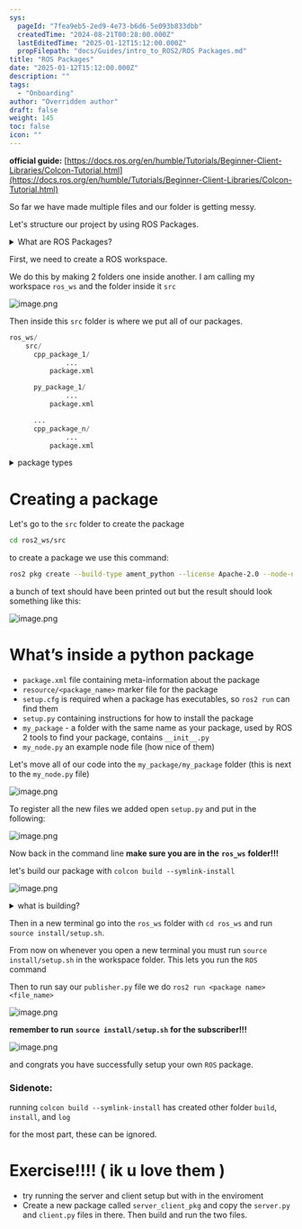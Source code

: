 ```yaml
---
sys:
  pageId: "7fea9eb5-2ed9-4e73-b6d6-5e093b833dbb"
  createdTime: "2024-08-21T00:28:00.000Z"
  lastEditedTime: "2025-01-12T15:12:00.000Z"
  propFilepath: "docs/Guides/intro_to_ROS2/ROS Packages.md"
title: "ROS Packages"
date: "2025-01-12T15:12:00.000Z"
description: ""
tags:
  - "Onboarding"
author: "Overridden author"
draft: false
weight: 145
toc: false
icon: ""
---
```


**official guide:** [https://docs.ros.org/en/humble/Tutorials/Beginner-Client-Libraries/Colcon-Tutorial.html](https://docs.ros.org/en/humble/Tutorials/Beginner-Client-Libraries/Colcon-Tutorial.html)

So far we have made multiple files and our folder is getting messy.

Let's structure our project by using ROS Packages.

<details>

<summary>What are ROS Packages?</summary>

ROS Packages are, as the name implies, packages of code that are highly sharable between ROS developers.

They consist of a folder, `package.xml` file, and source code

```python
      cpp_package_1/
		      ... imagine much code files here ..
          package.xml
```

</details>

First, we need to create a ROS workspace.

We do this by making 2 folders one inside another. I am calling my workspace `ros_ws` and the folder inside it `src`

![image.png](https://prod-files-secure.s3.us-west-2.amazonaws.com/d518164a-d88e-44d1-a4ee-3adb3bd8bce0/70706947-fd18-4537-a67b-e12946812d31/image.png?X-Amz-Algorithm=AWS4-HMAC-SHA256&X-Amz-Content-Sha256=UNSIGNED-PAYLOAD&X-Amz-Credential=ASIAZI2LB4663SE2CGMG%2F20250704%2Fus-west-2%2Fs3%2Faws4_request&X-Amz-Date=20250704T181141Z&X-Amz-Expires=3600&X-Amz-Security-Token=IQoJb3JpZ2luX2VjECkaCXVzLXdlc3QtMiJIMEYCIQCoLeUvcV4UnH2RyRehCOQAHzxpF%2B81ZGzAWR4vTkCW6AIhAKHnkm2t%2FYhStcbJn4eC0qah57qCAMEX5MadEbaC3QTSKv8DCDIQABoMNjM3NDIzMTgzODA1IgyLOCnrCbO6BZpBOOEq3AO8NbFLcDC9xzm21OuAbKr2bMnyORiRsZxgIDbiQeuWx0HChRZC5%2F5%2BwcKeCowX61t7D5RxPm1zwAvhgOUpWJrJmL5TNQIPBPMGg40e%2FbV2SFf0MbmMYFI4%2BqQIboKhMgq2%2F4RPJEBUJAVNBcxYCS3iMfG9AL4dM9Ki5JATNsNH15VEAP9ZoYVKZZ9lq1OSIRkgnat5kJBpuMvlBS%2Bi3BE9Yf37Z4pqY2FesoBoTDKt45ji7fZwcPnhK44lQdUzU5liIUGHuKMKZhfiaxGeQJ651%2ByFsuJTHKih%2FB2mdNqtlvbte2FfLq7kq4kpKnFwMi%2B0dUcXnOCOrf8oNupj6Fy03Zarb7j9Dg6iSlq1DwCL6dc6%2Bhw9Y7KO7mc9y%2BFMYWRwzCzlLuhSn3r%2BCqywGEp26p5r6ssYpX4U5jx%2B1ptIcA95YAww5trfRCHKKahHBAWGGBKIJPoWNC1NPR267N21%2FzS87QE2nzqTFh1bqFLhZC8ze0ol%2FArE%2Fa7rmUURAcePHpryDNg4qk0GsLJj3JywUvNDZmTxcAyZzhwrfGEXgYrtkY4fiiPsCQdalNbjbVHLwgcWiqhtmZtIf3CrP8JIzIeICxN4lngllhTC3Xq6SjC2gcyRgvuGl%2FtPcjCjlaDDBjqkATCgwrkrXq5HQkrhR41YiJVzOa2U7E0HYxKimrvEDBr3yBfSyzsEuFd154u0HckhgJbpdZUqjLi%2BFyXCyy7JxmDHLZv47SHTFQXVKxTcKsc%2BkddTw9jW26PHhqpv2T%2BXCNfV98jsRqAZuzXJjkv%2BZTUsA93J4TKb94aP%2BTZnHf34xTD0kVyOQUIedeWxchgvgHk2L5dFvz3FDQ2fDOWQhrnXOc3I&X-Amz-Signature=0276419006c00570f990ed533264b843fdaf0da1d1916794e3e1f9ca6d3b4fbf&X-Amz-SignedHeaders=host&x-amz-checksum-mode=ENABLED&x-id=GetObject)

Then inside this `src` folder is where we put all of our packages.

```python
ros_ws/
    src/
      cpp_package_1/
		      ...
          package.xml

      py_package_1/
		      ...
          package.xml

      ...
      cpp_package_n/
		      ...
          package.xml

```

<details>

<summary>package types</summary>

packages can be either `C++` or python.

the intern file structure is different for each but for this guide we will stick to creating python packages

</details>

# Creating a package

Let's go to the `src` folder to create the package

```bash
cd ros2_ws/src
```

to create a package we use this command:

```bash
ros2 pkg create --build-type ament_python --license Apache-2.0 --node-name my_node my_package
```

a bunch of text should have been printed out but the result should look something like this:

![image.png](https://prod-files-secure.s3.us-west-2.amazonaws.com/d518164a-d88e-44d1-a4ee-3adb3bd8bce0/e6cf1e3f-8512-4a3e-b131-079f800bf3e8/image.png?X-Amz-Algorithm=AWS4-HMAC-SHA256&X-Amz-Content-Sha256=UNSIGNED-PAYLOAD&X-Amz-Credential=ASIAZI2LB4663SE2CGMG%2F20250704%2Fus-west-2%2Fs3%2Faws4_request&X-Amz-Date=20250704T181141Z&X-Amz-Expires=3600&X-Amz-Security-Token=IQoJb3JpZ2luX2VjECkaCXVzLXdlc3QtMiJIMEYCIQCoLeUvcV4UnH2RyRehCOQAHzxpF%2B81ZGzAWR4vTkCW6AIhAKHnkm2t%2FYhStcbJn4eC0qah57qCAMEX5MadEbaC3QTSKv8DCDIQABoMNjM3NDIzMTgzODA1IgyLOCnrCbO6BZpBOOEq3AO8NbFLcDC9xzm21OuAbKr2bMnyORiRsZxgIDbiQeuWx0HChRZC5%2F5%2BwcKeCowX61t7D5RxPm1zwAvhgOUpWJrJmL5TNQIPBPMGg40e%2FbV2SFf0MbmMYFI4%2BqQIboKhMgq2%2F4RPJEBUJAVNBcxYCS3iMfG9AL4dM9Ki5JATNsNH15VEAP9ZoYVKZZ9lq1OSIRkgnat5kJBpuMvlBS%2Bi3BE9Yf37Z4pqY2FesoBoTDKt45ji7fZwcPnhK44lQdUzU5liIUGHuKMKZhfiaxGeQJ651%2ByFsuJTHKih%2FB2mdNqtlvbte2FfLq7kq4kpKnFwMi%2B0dUcXnOCOrf8oNupj6Fy03Zarb7j9Dg6iSlq1DwCL6dc6%2Bhw9Y7KO7mc9y%2BFMYWRwzCzlLuhSn3r%2BCqywGEp26p5r6ssYpX4U5jx%2B1ptIcA95YAww5trfRCHKKahHBAWGGBKIJPoWNC1NPR267N21%2FzS87QE2nzqTFh1bqFLhZC8ze0ol%2FArE%2Fa7rmUURAcePHpryDNg4qk0GsLJj3JywUvNDZmTxcAyZzhwrfGEXgYrtkY4fiiPsCQdalNbjbVHLwgcWiqhtmZtIf3CrP8JIzIeICxN4lngllhTC3Xq6SjC2gcyRgvuGl%2FtPcjCjlaDDBjqkATCgwrkrXq5HQkrhR41YiJVzOa2U7E0HYxKimrvEDBr3yBfSyzsEuFd154u0HckhgJbpdZUqjLi%2BFyXCyy7JxmDHLZv47SHTFQXVKxTcKsc%2BkddTw9jW26PHhqpv2T%2BXCNfV98jsRqAZuzXJjkv%2BZTUsA93J4TKb94aP%2BTZnHf34xTD0kVyOQUIedeWxchgvgHk2L5dFvz3FDQ2fDOWQhrnXOc3I&X-Amz-Signature=dac2251980dc2880af694ab65abddea0a05c5fd1931eb0c05450ac4909819025&X-Amz-SignedHeaders=host&x-amz-checksum-mode=ENABLED&x-id=GetObject)

# What’s inside a python package

- `package.xml` file containing meta-information about the package
- `resource/<package_name>` marker file for the package
- `setup.cfg` is required when a package has executables, so `ros2 run` can find them
- `setup.py` containing instructions for how to install the package
- `my_package` - a folder with the same name as your package, used by ROS 2 tools to find your package, contains `__init__.py`
- `my_node.py` an example node file (how nice of them)

Let's move all of our code into the `my_package/my_package` folder (this is next to the `my_node.py` file)

![image.png](https://prod-files-secure.s3.us-west-2.amazonaws.com/d518164a-d88e-44d1-a4ee-3adb3bd8bce0/9ce58f11-0da9-4d3e-b86d-506a9685d378/image.png?X-Amz-Algorithm=AWS4-HMAC-SHA256&X-Amz-Content-Sha256=UNSIGNED-PAYLOAD&X-Amz-Credential=ASIAZI2LB4663SE2CGMG%2F20250704%2Fus-west-2%2Fs3%2Faws4_request&X-Amz-Date=20250704T181141Z&X-Amz-Expires=3600&X-Amz-Security-Token=IQoJb3JpZ2luX2VjECkaCXVzLXdlc3QtMiJIMEYCIQCoLeUvcV4UnH2RyRehCOQAHzxpF%2B81ZGzAWR4vTkCW6AIhAKHnkm2t%2FYhStcbJn4eC0qah57qCAMEX5MadEbaC3QTSKv8DCDIQABoMNjM3NDIzMTgzODA1IgyLOCnrCbO6BZpBOOEq3AO8NbFLcDC9xzm21OuAbKr2bMnyORiRsZxgIDbiQeuWx0HChRZC5%2F5%2BwcKeCowX61t7D5RxPm1zwAvhgOUpWJrJmL5TNQIPBPMGg40e%2FbV2SFf0MbmMYFI4%2BqQIboKhMgq2%2F4RPJEBUJAVNBcxYCS3iMfG9AL4dM9Ki5JATNsNH15VEAP9ZoYVKZZ9lq1OSIRkgnat5kJBpuMvlBS%2Bi3BE9Yf37Z4pqY2FesoBoTDKt45ji7fZwcPnhK44lQdUzU5liIUGHuKMKZhfiaxGeQJ651%2ByFsuJTHKih%2FB2mdNqtlvbte2FfLq7kq4kpKnFwMi%2B0dUcXnOCOrf8oNupj6Fy03Zarb7j9Dg6iSlq1DwCL6dc6%2Bhw9Y7KO7mc9y%2BFMYWRwzCzlLuhSn3r%2BCqywGEp26p5r6ssYpX4U5jx%2B1ptIcA95YAww5trfRCHKKahHBAWGGBKIJPoWNC1NPR267N21%2FzS87QE2nzqTFh1bqFLhZC8ze0ol%2FArE%2Fa7rmUURAcePHpryDNg4qk0GsLJj3JywUvNDZmTxcAyZzhwrfGEXgYrtkY4fiiPsCQdalNbjbVHLwgcWiqhtmZtIf3CrP8JIzIeICxN4lngllhTC3Xq6SjC2gcyRgvuGl%2FtPcjCjlaDDBjqkATCgwrkrXq5HQkrhR41YiJVzOa2U7E0HYxKimrvEDBr3yBfSyzsEuFd154u0HckhgJbpdZUqjLi%2BFyXCyy7JxmDHLZv47SHTFQXVKxTcKsc%2BkddTw9jW26PHhqpv2T%2BXCNfV98jsRqAZuzXJjkv%2BZTUsA93J4TKb94aP%2BTZnHf34xTD0kVyOQUIedeWxchgvgHk2L5dFvz3FDQ2fDOWQhrnXOc3I&X-Amz-Signature=d2d213a76cea22c8bae5efae53ff785f5fc89a89b78551d4dcdb6f340a3ee432&X-Amz-SignedHeaders=host&x-amz-checksum-mode=ENABLED&x-id=GetObject)

To register all the new files we added open `setup.py` and put in the following:

![image.png](https://prod-files-secure.s3.us-west-2.amazonaws.com/d518164a-d88e-44d1-a4ee-3adb3bd8bce0/1cd7c262-4cae-4496-9d75-c178537d24a2/image.png?X-Amz-Algorithm=AWS4-HMAC-SHA256&X-Amz-Content-Sha256=UNSIGNED-PAYLOAD&X-Amz-Credential=ASIAZI2LB4663SE2CGMG%2F20250704%2Fus-west-2%2Fs3%2Faws4_request&X-Amz-Date=20250704T181141Z&X-Amz-Expires=3600&X-Amz-Security-Token=IQoJb3JpZ2luX2VjECkaCXVzLXdlc3QtMiJIMEYCIQCoLeUvcV4UnH2RyRehCOQAHzxpF%2B81ZGzAWR4vTkCW6AIhAKHnkm2t%2FYhStcbJn4eC0qah57qCAMEX5MadEbaC3QTSKv8DCDIQABoMNjM3NDIzMTgzODA1IgyLOCnrCbO6BZpBOOEq3AO8NbFLcDC9xzm21OuAbKr2bMnyORiRsZxgIDbiQeuWx0HChRZC5%2F5%2BwcKeCowX61t7D5RxPm1zwAvhgOUpWJrJmL5TNQIPBPMGg40e%2FbV2SFf0MbmMYFI4%2BqQIboKhMgq2%2F4RPJEBUJAVNBcxYCS3iMfG9AL4dM9Ki5JATNsNH15VEAP9ZoYVKZZ9lq1OSIRkgnat5kJBpuMvlBS%2Bi3BE9Yf37Z4pqY2FesoBoTDKt45ji7fZwcPnhK44lQdUzU5liIUGHuKMKZhfiaxGeQJ651%2ByFsuJTHKih%2FB2mdNqtlvbte2FfLq7kq4kpKnFwMi%2B0dUcXnOCOrf8oNupj6Fy03Zarb7j9Dg6iSlq1DwCL6dc6%2Bhw9Y7KO7mc9y%2BFMYWRwzCzlLuhSn3r%2BCqywGEp26p5r6ssYpX4U5jx%2B1ptIcA95YAww5trfRCHKKahHBAWGGBKIJPoWNC1NPR267N21%2FzS87QE2nzqTFh1bqFLhZC8ze0ol%2FArE%2Fa7rmUURAcePHpryDNg4qk0GsLJj3JywUvNDZmTxcAyZzhwrfGEXgYrtkY4fiiPsCQdalNbjbVHLwgcWiqhtmZtIf3CrP8JIzIeICxN4lngllhTC3Xq6SjC2gcyRgvuGl%2FtPcjCjlaDDBjqkATCgwrkrXq5HQkrhR41YiJVzOa2U7E0HYxKimrvEDBr3yBfSyzsEuFd154u0HckhgJbpdZUqjLi%2BFyXCyy7JxmDHLZv47SHTFQXVKxTcKsc%2BkddTw9jW26PHhqpv2T%2BXCNfV98jsRqAZuzXJjkv%2BZTUsA93J4TKb94aP%2BTZnHf34xTD0kVyOQUIedeWxchgvgHk2L5dFvz3FDQ2fDOWQhrnXOc3I&X-Amz-Signature=40e3e41751dbbb03747f2dcf611e520ef2ed01ce0f87b9c2dc15b1a35ae7ee6d&X-Amz-SignedHeaders=host&x-amz-checksum-mode=ENABLED&x-id=GetObject)

Now back in the command line **make sure you are in the** **`ros_ws`** **folder!!!**

let's build our package with `colcon build --symlink-install`

![image.png](https://prod-files-secure.s3.us-west-2.amazonaws.com/d518164a-d88e-44d1-a4ee-3adb3bd8bce0/2f2a0d27-b173-48fd-b189-5f5c0ce65619/image.png?X-Amz-Algorithm=AWS4-HMAC-SHA256&X-Amz-Content-Sha256=UNSIGNED-PAYLOAD&X-Amz-Credential=ASIAZI2LB4663SE2CGMG%2F20250704%2Fus-west-2%2Fs3%2Faws4_request&X-Amz-Date=20250704T181141Z&X-Amz-Expires=3600&X-Amz-Security-Token=IQoJb3JpZ2luX2VjECkaCXVzLXdlc3QtMiJIMEYCIQCoLeUvcV4UnH2RyRehCOQAHzxpF%2B81ZGzAWR4vTkCW6AIhAKHnkm2t%2FYhStcbJn4eC0qah57qCAMEX5MadEbaC3QTSKv8DCDIQABoMNjM3NDIzMTgzODA1IgyLOCnrCbO6BZpBOOEq3AO8NbFLcDC9xzm21OuAbKr2bMnyORiRsZxgIDbiQeuWx0HChRZC5%2F5%2BwcKeCowX61t7D5RxPm1zwAvhgOUpWJrJmL5TNQIPBPMGg40e%2FbV2SFf0MbmMYFI4%2BqQIboKhMgq2%2F4RPJEBUJAVNBcxYCS3iMfG9AL4dM9Ki5JATNsNH15VEAP9ZoYVKZZ9lq1OSIRkgnat5kJBpuMvlBS%2Bi3BE9Yf37Z4pqY2FesoBoTDKt45ji7fZwcPnhK44lQdUzU5liIUGHuKMKZhfiaxGeQJ651%2ByFsuJTHKih%2FB2mdNqtlvbte2FfLq7kq4kpKnFwMi%2B0dUcXnOCOrf8oNupj6Fy03Zarb7j9Dg6iSlq1DwCL6dc6%2Bhw9Y7KO7mc9y%2BFMYWRwzCzlLuhSn3r%2BCqywGEp26p5r6ssYpX4U5jx%2B1ptIcA95YAww5trfRCHKKahHBAWGGBKIJPoWNC1NPR267N21%2FzS87QE2nzqTFh1bqFLhZC8ze0ol%2FArE%2Fa7rmUURAcePHpryDNg4qk0GsLJj3JywUvNDZmTxcAyZzhwrfGEXgYrtkY4fiiPsCQdalNbjbVHLwgcWiqhtmZtIf3CrP8JIzIeICxN4lngllhTC3Xq6SjC2gcyRgvuGl%2FtPcjCjlaDDBjqkATCgwrkrXq5HQkrhR41YiJVzOa2U7E0HYxKimrvEDBr3yBfSyzsEuFd154u0HckhgJbpdZUqjLi%2BFyXCyy7JxmDHLZv47SHTFQXVKxTcKsc%2BkddTw9jW26PHhqpv2T%2BXCNfV98jsRqAZuzXJjkv%2BZTUsA93J4TKb94aP%2BTZnHf34xTD0kVyOQUIedeWxchgvgHk2L5dFvz3FDQ2fDOWQhrnXOc3I&X-Amz-Signature=74510f752ca612419cbc0653962fae36ee5ef657f46fb6b224d6314c26ded95b&X-Amz-SignedHeaders=host&x-amz-checksum-mode=ENABLED&x-id=GetObject)

<details>

<summary>what is building?</summary>

if you are a CS major at Rose-Hulman you will learn the answer to this in CSSE132

but TLDR; is it combines all the code files into one program that can be run easily 

</details>

Then in a new terminal go into the `ros_ws` folder with `cd ros_ws` and run `source install/setup.sh`. 

From now on whenever you open a new terminal you must run `source install/setup.sh` in the workspace folder. This lets you run the `ROS` command

Then to run say our `publisher.py` file we do `ros2 run <package name> <file_name>`

![image.png](https://prod-files-secure.s3.us-west-2.amazonaws.com/d518164a-d88e-44d1-a4ee-3adb3bd8bce0/4f4b1219-3a44-4632-aa0a-ce3471699f59/image.png?X-Amz-Algorithm=AWS4-HMAC-SHA256&X-Amz-Content-Sha256=UNSIGNED-PAYLOAD&X-Amz-Credential=ASIAZI2LB4663SE2CGMG%2F20250704%2Fus-west-2%2Fs3%2Faws4_request&X-Amz-Date=20250704T181141Z&X-Amz-Expires=3600&X-Amz-Security-Token=IQoJb3JpZ2luX2VjECkaCXVzLXdlc3QtMiJIMEYCIQCoLeUvcV4UnH2RyRehCOQAHzxpF%2B81ZGzAWR4vTkCW6AIhAKHnkm2t%2FYhStcbJn4eC0qah57qCAMEX5MadEbaC3QTSKv8DCDIQABoMNjM3NDIzMTgzODA1IgyLOCnrCbO6BZpBOOEq3AO8NbFLcDC9xzm21OuAbKr2bMnyORiRsZxgIDbiQeuWx0HChRZC5%2F5%2BwcKeCowX61t7D5RxPm1zwAvhgOUpWJrJmL5TNQIPBPMGg40e%2FbV2SFf0MbmMYFI4%2BqQIboKhMgq2%2F4RPJEBUJAVNBcxYCS3iMfG9AL4dM9Ki5JATNsNH15VEAP9ZoYVKZZ9lq1OSIRkgnat5kJBpuMvlBS%2Bi3BE9Yf37Z4pqY2FesoBoTDKt45ji7fZwcPnhK44lQdUzU5liIUGHuKMKZhfiaxGeQJ651%2ByFsuJTHKih%2FB2mdNqtlvbte2FfLq7kq4kpKnFwMi%2B0dUcXnOCOrf8oNupj6Fy03Zarb7j9Dg6iSlq1DwCL6dc6%2Bhw9Y7KO7mc9y%2BFMYWRwzCzlLuhSn3r%2BCqywGEp26p5r6ssYpX4U5jx%2B1ptIcA95YAww5trfRCHKKahHBAWGGBKIJPoWNC1NPR267N21%2FzS87QE2nzqTFh1bqFLhZC8ze0ol%2FArE%2Fa7rmUURAcePHpryDNg4qk0GsLJj3JywUvNDZmTxcAyZzhwrfGEXgYrtkY4fiiPsCQdalNbjbVHLwgcWiqhtmZtIf3CrP8JIzIeICxN4lngllhTC3Xq6SjC2gcyRgvuGl%2FtPcjCjlaDDBjqkATCgwrkrXq5HQkrhR41YiJVzOa2U7E0HYxKimrvEDBr3yBfSyzsEuFd154u0HckhgJbpdZUqjLi%2BFyXCyy7JxmDHLZv47SHTFQXVKxTcKsc%2BkddTw9jW26PHhqpv2T%2BXCNfV98jsRqAZuzXJjkv%2BZTUsA93J4TKb94aP%2BTZnHf34xTD0kVyOQUIedeWxchgvgHk2L5dFvz3FDQ2fDOWQhrnXOc3I&X-Amz-Signature=5824f1e050b9651d0047b2a9f795452b3364d6affda90c3b20d9acdedcd7c497&X-Amz-SignedHeaders=host&x-amz-checksum-mode=ENABLED&x-id=GetObject)

**remember to run** **`source install/setup.sh`** **for the subscriber!!!**

![image.png](https://prod-files-secure.s3.us-west-2.amazonaws.com/d518164a-d88e-44d1-a4ee-3adb3bd8bce0/02121119-dad4-49ec-8356-c956108b4243/image.png?X-Amz-Algorithm=AWS4-HMAC-SHA256&X-Amz-Content-Sha256=UNSIGNED-PAYLOAD&X-Amz-Credential=ASIAZI2LB4663SE2CGMG%2F20250704%2Fus-west-2%2Fs3%2Faws4_request&X-Amz-Date=20250704T181141Z&X-Amz-Expires=3600&X-Amz-Security-Token=IQoJb3JpZ2luX2VjECkaCXVzLXdlc3QtMiJIMEYCIQCoLeUvcV4UnH2RyRehCOQAHzxpF%2B81ZGzAWR4vTkCW6AIhAKHnkm2t%2FYhStcbJn4eC0qah57qCAMEX5MadEbaC3QTSKv8DCDIQABoMNjM3NDIzMTgzODA1IgyLOCnrCbO6BZpBOOEq3AO8NbFLcDC9xzm21OuAbKr2bMnyORiRsZxgIDbiQeuWx0HChRZC5%2F5%2BwcKeCowX61t7D5RxPm1zwAvhgOUpWJrJmL5TNQIPBPMGg40e%2FbV2SFf0MbmMYFI4%2BqQIboKhMgq2%2F4RPJEBUJAVNBcxYCS3iMfG9AL4dM9Ki5JATNsNH15VEAP9ZoYVKZZ9lq1OSIRkgnat5kJBpuMvlBS%2Bi3BE9Yf37Z4pqY2FesoBoTDKt45ji7fZwcPnhK44lQdUzU5liIUGHuKMKZhfiaxGeQJ651%2ByFsuJTHKih%2FB2mdNqtlvbte2FfLq7kq4kpKnFwMi%2B0dUcXnOCOrf8oNupj6Fy03Zarb7j9Dg6iSlq1DwCL6dc6%2Bhw9Y7KO7mc9y%2BFMYWRwzCzlLuhSn3r%2BCqywGEp26p5r6ssYpX4U5jx%2B1ptIcA95YAww5trfRCHKKahHBAWGGBKIJPoWNC1NPR267N21%2FzS87QE2nzqTFh1bqFLhZC8ze0ol%2FArE%2Fa7rmUURAcePHpryDNg4qk0GsLJj3JywUvNDZmTxcAyZzhwrfGEXgYrtkY4fiiPsCQdalNbjbVHLwgcWiqhtmZtIf3CrP8JIzIeICxN4lngllhTC3Xq6SjC2gcyRgvuGl%2FtPcjCjlaDDBjqkATCgwrkrXq5HQkrhR41YiJVzOa2U7E0HYxKimrvEDBr3yBfSyzsEuFd154u0HckhgJbpdZUqjLi%2BFyXCyy7JxmDHLZv47SHTFQXVKxTcKsc%2BkddTw9jW26PHhqpv2T%2BXCNfV98jsRqAZuzXJjkv%2BZTUsA93J4TKb94aP%2BTZnHf34xTD0kVyOQUIedeWxchgvgHk2L5dFvz3FDQ2fDOWQhrnXOc3I&X-Amz-Signature=68dcb64d7b02f81faf03426b45995c754eae93460b7dafcc3f6f2f5f6cdf6a27&X-Amz-SignedHeaders=host&x-amz-checksum-mode=ENABLED&x-id=GetObject)

and congrats you have successfully setup your own `ROS` package.

### Sidenote:

running `colcon build --symlink-install` has created other folder `build`, `install`, and `log`

for the most part, these can be ignored.

# Exercise!!!! ( ik u love them )

- try running the server and client setup but with in the enviroment
- Create a new package called `server_client_pkg` and copy the `server.py` and `client.py` files in there. Then build and run the two files.
